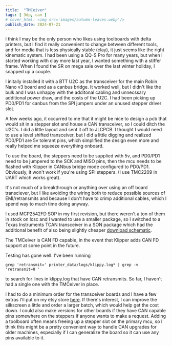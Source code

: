 ```yaml
---
title:  "TMCeiver"
tags: [ 3dp, can ]
# cover_html: <img src='images/autumn-leaves.webp'/>
publish_date: 2024-07-21
---
```


I think I may be the only person who likes using toolboards with delta printers, but I find it really convenient to change between different tools, and for media that is less physically stable (clay), it just seems like the right kinematic system. I had been using a QQ-S Pro for many years, but when I started working with clay more last year, I wanted something with a stiffer frame. When I found the SR on mega sale over the last winter holiday, I snapped up a couple. 

I initally installed it with a BTT U2C as the transceiver for the main Robin Nano v3 board and as a canbus bridge. It worked well, but I didn't like the bulk and I was unhappy with the additonal cabling and unnecssary additional power draw, and the costs of the U2C. I had been picking up PD0/PD1 for canbus from the SPI jumpers under an unused stepper driver slot.

A few weeks ago, it occurred to me that it might be nice to design a pcb that would sit in a stepper slot and house a CAN transceiver, so I could ditch the U2C's. I did a little layout and sent it off to JLCPCB. I thought I would need to use a level shifted transceiver, but I did a little digging and realized PD0/PD1 are 5v tolerant pins, which simplified the design even more and really helped me squeeze everything onboard.

To use the board, the steppers need to be supplied with 5v, and PD0/PD1 need to be jumpered to the SCK and MISO pins, then the mcu needs to be flashed with Klipper in CANbus bridge mode configured to PD0/PD1. Obviously, it won't work if you're using SPI steppers. (I use TMC2209 in UART which works great).

It's not much of a breakthrough or anything over using an off board transciever, but I like avoiding the wiring both to reduce possible sources of EMI/retransmits and because I don't have to crimp additional cables, which I spend way to much time doing anyway.

I used MCP2542FD SOP in my first revision, but there weren't a ton of them in stock on lcsc and I wanted to use a smaller package, so I switched to a Texas Instruments TCAN transceiver in a SON package which had the additional benefit of also being slightly cheaper [download schematic](/static/Schematic_TMCeiver.pdf).

The TMCeiver is CAN FD capable, in the event that Klipper adds CAN FD support at some point in the future. 

Testing has gone well. I've been running  

```
grep 'retransmit=' printer_data/logs/klippy.log* | grep -v 'retransmit=0 '
```

to search for lines in klippy.log that have CAN retransmits. So far, I haven't had a single one with the TMCeiver in place. 

I had to do a minimum order for the transceiver boards and I have a few extras I'll put on my etsy store [here](https://octule.etsy.com). If there's interest, I can improve the silkscreen a little and order a larger batch, which would help get the cost down. I could also make versions for other boards if they have CAN capable pins somewhere on the steppers if anyone wants to make a request. Adding a toolboard often means freeing up a stepper slot on the primary mcu, so I think this might be a pretty convenient way to handle CAN upgrades for older machines, especially if I can generalize the board so it can use any pins available to it.
